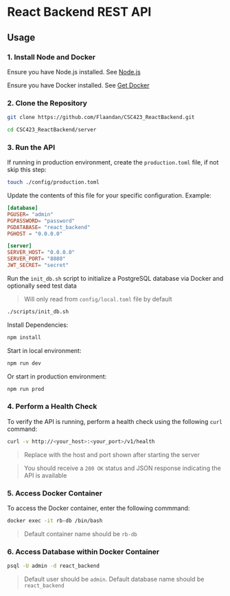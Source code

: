 # React Backend REST API

## Usage

### 1. **Install Node and Docker**

Ensure you have Node.js installed. See [Node.js](https://nodejs.org/en/download/package-manager)

Ensure you have Docker installed. See [Get Docker](https://docs.docker.com/get-started/get-docker/)

### 2. **Clone the Repository**

```bash
git clone https://github.com/Flaandan/CSC423_ReactBackend.git
```
```bash
cd CSC423_ReactBackend/server
```

### 3. **Run the API**

If running in production environment, create the `production.toml` file, if not skip this step:

```bash
touch ./config/production.toml
```

Update the contents of this file for your specific configuration. Example:

```toml
[database]
PGUSER= "admin"
PGPASSWORD= "password"
PGDATABASE= "react_backend"
PGHOST = "0.0.0.0"

[server]
SERVER_HOST= "0.0.0.0"
SERVER_PORT= "8080"
JWT_SECRET= "secret"

```

Run the `init_db.sh` script to initialize a PostgreSQL database via Docker and optionally seed test data

> Will only read from `config/local.toml` file by default

```bash
./scripts/init_db.sh
```

Install Dependencies:

```bash
npm install
```

Start in local environment:

```bash
npm run dev
```

Or start in production environment:

```bash
npm run prod
```

### 4. **Perform a Health Check**

To verify the API is running, perform a health check using the following `curl` command:

```bash
curl -v http://<your_host>:<your_port>/v1/health
```
> Replace with the host and port shown after starting the server

> You should receive a `200 OK` status and JSON response indicating the API is available

### 5. **Access Docker Container**

To access the Docker container, enter the following commmand:

```bash
docker exec -it rb-db /bin/bash
```
> Default container name should be `rb-db`

### 6. **Access Database within Docker Container**

```bash
psql -U admin -d react_backend
```
> Default user should be `admin`. Default database name should be `react_backend`
